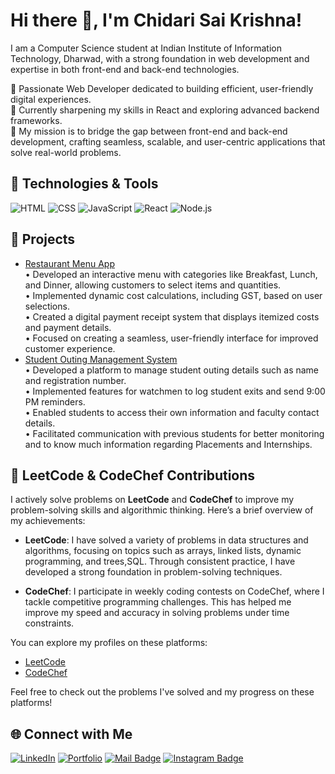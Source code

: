 # Hi there 👋, I'm Chidari Sai Krishna!
I am a Computer Science student at Indian Institute of Information Technology, Dharwad, with a strong foundation in web development and expertise in both front-end and back-end technologies.

🚀 Passionate Web Developer dedicated to building efficient, user-friendly digital experiences.<br>
🌱 Currently sharpening my skills in React and exploring advanced backend frameworks.<br>
🎯 My mission is to bridge the gap between front-end and back-end development, crafting seamless, scalable, and user-centric applications that solve real-world problems.

## 🔧 Technologies & Tools  
![HTML](https://img.shields.io/badge/-HTML5-E34F26?logo=html5&logoColor=white&style=flat)
![CSS](https://img.shields.io/badge/-CSS3-1572B6?logo=css3&logoColor=white&style=flat)
![JavaScript](https://img.shields.io/badge/-JavaScript-F7DF1E?logo=javascript&logoColor=black&style=flat)
![React](https://img.shields.io/badge/-React-61DAFB?logo=react&logoColor=black&style=flat)
![Node.js](https://img.shields.io/badge/-Node.js-339933?logo=node.js&logoColor=white&style=flat)

## 🚀 Projects  
- [Restaurant Menu App](https://github.com/CHIDARISAIKRISHNA/Restaurant_Website)  
• Developed an interactive menu with categories like Breakfast, Lunch, and Dinner, allowing customers to select items and
quantities.<br>
• Implemented dynamic cost calculations, including GST, based on user selections.<br>
• Created a digital payment receipt system that displays itemized costs and payment details.<br>
• Focused on creating a seamless, user-friendly interface for improved customer experience.<br>
- [Student Outing Management System](https://github.com/CHIDARISAIKRISHNA/Student_Outing_Management)  
 • Developed a platform to manage student outing details such as name and registration number.<br>
• Implemented features for watchmen to log student exits and send 9:00 PM reminders.<br>
• Enabled students to access their own information and faculty contact details.<br>
• Facilitated communication with previous students for better monitoring and to know much information regarding
Placements and Internships.


## 🏅 LeetCode & CodeChef Contributions

I actively solve problems on **LeetCode** and **CodeChef** to improve my problem-solving skills and algorithmic thinking. Here’s a brief overview of my achievements:

- **LeetCode**: I have solved a variety of problems in data structures and algorithms, focusing on topics such as arrays, linked lists, dynamic programming, and trees,SQL. Through consistent practice, I have developed a strong foundation in problem-solving techniques.
  
- **CodeChef**: I participate in weekly coding contests on CodeChef, where I tackle competitive programming challenges. This has helped me improve my speed and accuracy in solving problems under time constraints.

You can explore my profiles on these platforms:
- [LeetCode](https://leetcode.com/Sai_Krishna_7/)  
- [CodeChef](https://www.codechef.com/users/chidarisai2004)  

Feel free to check out the problems I've solved and my progress on these platforms!



## 🌐 Connect with Me  
[![LinkedIn](https://img.shields.io/badge/-LinkedIn-blue?logo=linkedin)](https://www.linkedin.com/in/chidari-sai-krishna/) 
[![Portfolio](https://img.shields.io/badge/-Portfolio-black?logo=portfolio)](https://chidarisaikrishnaportfolio.vercel.app/) 
[![Mail Badge](https://img.shields.io/badge/-Gmail-D14836?style=flat&logo=Gmail&logoColor=white)](https://mail.google.com/mail/u/0/) 
[![Instagram Badge](https://img.shields.io/badge/-Instagram-E4405F?style=flat&logo=Instagram&logoColor=white)](https://www.instagram.com/chidarisaikrishna/?igsh=MTI4em42d2U4dHhtMA%3D%3D)

